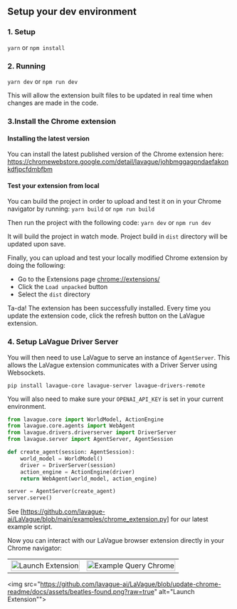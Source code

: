 ## Setup your dev environment

### 1. Setup

`yarn` or `npm install`

### 2. Running

`yarn dev` or `npm run dev`

This will allow the extension built files to be updated in real time when changes are made in the code.

### 3.Install the Chrome extension

#### Installing the latest version

You can install the latest published version of the Chrome extension here: https://chromewebstore.google.com/detail/lavague/johbmggagpndaefakonkdfjpcfdmbfbm

#### Test your extension from local

You can build the project in order to upload and test it on in your Chrome navigator by running:
`yarn build` or `npm run build`

Then run the project with the following code:
`yarn dev` or `npm run dev`

It will build the project in watch mode. Project build in `dist` directory will be updated upon save.

Finally, you can upload and test your locally modified Chrome extension by doing the following:
-   Go to the Extensions page [chrome://extensions/](chrome://extensions/)
-   Click the `Load unpacked` button
-   Select the `dist` directory

Ta-da! The extension has been successfully installed. Every time you update the extension code, click the refresh button on the LaVague extension.

### 4. Setup LaVague Driver Server

You will then need to use LaVague to serve an instance of `AgentServer`. This allows the LaVague extension communicates with a Driver Server using Websockets.

```shell
pip install lavague-core lavague-server lavague-drivers-remote
```

You will also need to make sure your `OPENAI_API_KEY` is set in your current environment.

```python
from lavague.core import WorldModel, ActionEngine
from lavague.core.agents import WebAgent
from lavague.drivers.driverserver import DriverServer
from lavague.server import AgentServer, AgentSession

def create_agent(session: AgentSession):
    world_model = WorldModel()
    driver = DriverServer(session)
    action_engine = ActionEngine(driver)
    return WebAgent(world_model, action_engine)

server = AgentServer(create_agent)
server.serve()
```

See [https://github.com/lavague-ai/LaVague/blob/main/examples/chrome_extension.py] for our latest example script.

Now you can interact with our LaVague browser extension directly in your Chrome navigator:

<table>
  <tr>
    <td><img src="https://github.com/lavague-ai/LaVague/blob/update-chrome-readme/docs/assets/launch-ext.png?raw=true" alt="Launch Extension" style="width: 100%; max-width: 300px;"></td>
    <td><img src="https://github.com/lavague-ai/LaVague/blob/update-chrome-readme/docs/assets/prompt_ext.png?raw=true" alt="Example Query Chrome" style="width: 100%; max-width: 300px;"></td>
  </tr>
</table>

<img src="https://github.com/lavague-ai/LaVague/blob/update-chrome-readme/docs/assets/beatles-found.png?raw=true" alt="Launch Extension"">